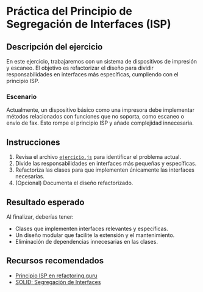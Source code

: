 # Práctica del Principio de Segregación de Interfaces (ISP)

## Descripción del ejercicio

En este ejercicio, trabajaremos con un sistema de dispositivos de impresión y escaneo. El objetivo es refactorizar el diseño para dividir responsabilidades en interfaces más específicas, cumpliendo con el principio ISP.

### Escenario

Actualmente, un dispositivo básico como una impresora debe implementar métodos relacionados con funciones que no soporta, como escaneo o envío de fax. Esto rompe el principio ISP y añade complejidad innecesaria.

## Instrucciones

1. Revisa el archivo [`ejercicio.js`](ejercicio.js) para identificar el problema actual.
2. Divide las responsabilidades en interfaces más pequeñas y específicas.
3. Refactoriza las clases para que implementen únicamente las interfaces necesarias.
4. (Opcional) Documenta el diseño refactorizado.

## Resultado esperado

Al finalizar, deberías tener:

- Clases que implementen interfaces relevantes y específicas.
- Un diseño modular que facilite la extensión y el mantenimiento.
- Eliminación de dependencias innecesarias en las clases.

## Recursos recomendados

- [Principio ISP en refactoring.guru](https://refactoring.guru/es/design-patterns)
- [SOLID: Segregación de Interfaces](https://en.wikipedia.org/wiki/Interface_segregation_principle)
